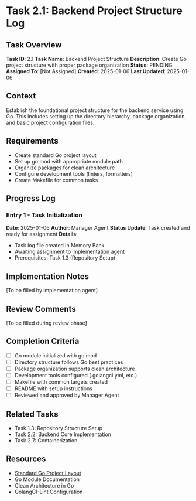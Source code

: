 # Task 2.1: Backend Project Structure Log

## Task Overview
**Task ID**: 2.1
**Task Name**: Backend Project Structure
**Description**: Create Go project structure with proper package organization
**Status**: PENDING
**Assigned To**: [Not Assigned]
**Created**: 2025-01-06
**Last Updated**: 2025-01-06

## Context
Establish the foundational project structure for the backend service using Go. This includes setting up the directory hierarchy, package organization, and basic project configuration files.

## Requirements
- Create standard Go project layout
- Set up go.mod with appropriate module path
- Organize packages for clean architecture
- Configure development tools (linters, formatters)
- Create Makefile for common tasks

## Progress Log

### Entry 1 - Task Initialization
**Date**: 2025-01-06
**Author**: Manager Agent
**Status Update**: Task created and ready for assignment
**Details**: 
- Task log file created in Memory Bank
- Awaiting assignment to implementation agent
- Prerequisites: Task 1.3 (Repository Setup)

## Implementation Notes
[To be filled by implementation agent]

## Review Comments
[To be filled during review phase]

## Completion Criteria
- [ ] Go module initialized with go.mod
- [ ] Directory structure follows Go best practices
- [ ] Package organization supports clean architecture
- [ ] Development tools configured (.golangci.yml, etc.)
- [ ] Makefile with common targets created
- [ ] README with setup instructions
- [ ] Reviewed and approved by Manager Agent

## Related Tasks
- Task 1.3: Repository Structure Setup
- Task 2.2: Backend Core Implementation
- Task 2.7: Containerization

## Resources
- [Standard Go Project Layout](https://github.com/golang-standards/project-layout)
- Go Module Documentation
- Clean Architecture in Go
- GolangCI-Lint Configuration